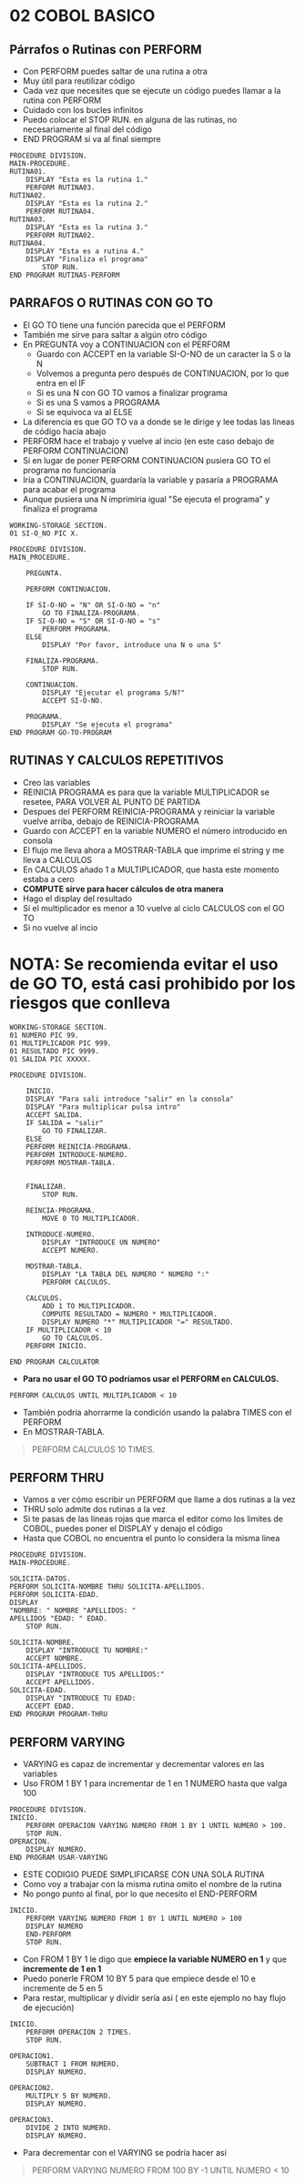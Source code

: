 # 02 COBOL BASICO

## Párrafos o Rutinas con PERFORM

- Con PERFORM puedes saltar de una rutina a otra
- Muy útil para reutilizar código
- Cada vez que necesites que se ejecute un código puedes llamar a la rutina con PERFORM
- Cuidado con los bucles infinitos
- Puedo colocar el STOP RUN. en alguna de las rutinas, no necesariamente al final del código
- END PROGRAM si va al final siempre

~~~cbl
PROCEDURE DIVISION.
MAIN-PROCEDURE.
RUTINA01.
    DISPLAY "Esta es la rutina 1."
    PERFORM RUTINA03.
RUTINA02.
    DISPLAY "Esta es la rutina 2."
    PERFORM RUTINA04.
RUTINA03.
    DISPLAY "Esta es la rutina 3."
    PERFORM RUTINA02.
RUTINA04.
    DISPLAY "Esta es a rutina 4."
    DISPLAY "Finaliza el programa"
        STOP RUN.
END PROGRAM RUTINAS-PERFORM
~~~

## PARRAFOS O RUTINAS CON GO TO

- El GO TO tiene una función parecida que el PERFORM
- También me sirve para saltar a algún otro código
- En PREGUNTA voy a CONTINUACION con el PERFORM
  - Guardo con ACCEPT en la variable SI-O-NO de un caracter la S o la N
  - Volvemos a pregunta pero después de CONTINUACION, por lo que entra en el IF
  - Si es una N con GO TO vamos a finalizar programa
  - Si es una S vamos a PROGRAMA
  - Si se equivoca va al ELSE
- La diferencia es que GO TO va a donde se le dirige y lee todas las lineas de código hacia abajo
- PERFORM hace el trabajo y vuelve al incio (en este caso debajo de PERFORM CONTINUACION)
- Si en lugar de poner PERFORM CONTINUACION pusiera GO TO el programa no funcionaría
- Iría a CONTINUACION, guardaría la variable y pasaría a PROGRAMA para acabar el programa
- Aunque pusiera una N imprimiria igual "Se ejecuta el programa" y finaliza el programa

~~~cbl
WORKING-STORAGE SECTION.
01 SI-O_NO PIC X.

PROCEDURE DIVISION.
MAIN_PROCEDURE.

    PREGUNTA.

    PERFORM CONTINUACION.

    IF SI-O-NO = "N" OR SI-O-NO = "n"
        GO TO FINALIZA-PROGRAMA.
    IF SI-O-NO = "S" OR SI-O-NO = "s"
        PERFORM PROGRAMA.
    ELSE 
        DISPLAY "Por favor, introduce una N o una S"

    FINALIZA-PROGRAMA.
        STOP RUN.

    CONTINUACION.
        DISPLAY "Ejecutar el programa S/N?"
        ACCEPT SI-O-NO.
    
    PROGRAMA.
        DISPLAY "Se ejecuta el programa"
END PROGRAM GO-TO-PROGRAM
~~~

## RUTINAS Y CALCULOS REPETITIVOS

- Creo las variables
- REINICIA PROGRAMA es para que la variable MULTIPLICADOR se resetee, PARA VOLVER AL PUNTO DE PARTIDA
- Despues del PERFORM REINICIA-PROGRAMA y reiniciar la variable vuelve arriba, debajo de REINICIA-PROGRAMA
- Guardo con ACCEPT en la variable NUMERO el número introducido en consola
- El flujo me lleva ahora a MOSTRAR-TABLA  que imprime el string y me lleva a CALCULOS
- En CALCULOS añado 1 a MULTIPLICADOR, que hasta este momento estaba a cero
- **COMPUTE sirve para hacer cálculos de otra manera**
- Hago el display del resultado
- Si el multiplicador es menor a 10 vuelve al ciclo CALCULOS con el GO TO
- Si no vuelve al incio

# NOTA: Se recomienda evitar el uso de GO TO, está casi prohibido por los riesgos que conlleva

~~~cbl
WORKING-STORAGE SECTION.
01 NUMERO PIC 99.
01 MULTIPLICADOR PIC 999.
01 RESULTADO PIC 9999.
01 SALIDA PIC XXXXX.

PROCEDURE DIVISION.

    INICIO.
    DISPLAY "Para sali introduce "salir" en la consola"
    DISPLAY "Para multiplicar pulsa intro"
    ACCEPT SALIDA.
    IF SALIDA = "salir"
        GO TO FINALIZAR.
    ELSE
    PERFORM REINICIA-PROGRAMA.
    PERFORM INTRODUCE-NUMERO.
    PERFORM MOSTRAR-TABLA.


    FINALIZAR.
        STOP RUN.

    REINCIA-PROGRAMA.
        MOVE 0 TO MULTIPLICADOR.

    INTRODUCE-NUMERO.
        DISPLAY "INTRODUCE UN NUMERO"
        ACCEPT NUMERO.
    
    MOSTRAR-TABLA.
        DISPLAY "LA TABLA DEL NUMERO " NUMERO ":"
        PERFORM CALCULOS.
    
    CALCULOS.
        ADD 1 TO MULTIPLICADOR.
        COMPUTE RESULTADO = NUMERO * MULTIPLICADOR.
        DISPLAY NUMERO "*" MULTIPLICADOR "=" RESULTADO.
    IF MULTIPLICADOR < 10
        GO TO CALCULOS.
    PERFORM INICIO.

END PROGRAM CALCULATOR
~~~

- **Para no usar el GO TO podríamos usar el PERFORM en CALCULOS.**

~~~cbl
PERFORM CALCULOS UNTIL MULTIPLICADOR < 10
~~~

- También podría ahorrarme la condición usando la palabra TIMES con el PERFORM
- En MOSTRAR-TABLA.

> PERFORM CALCULOS 10 TIMES.

## PERFORM THRU

- Vamos a ver cómo escribir un PERFORM que llame a dos rutinas a la vez
- THRU solo admite dos rutinas a la vez
- Si te pasas de las lineas rojas que marca el editor como los limites de COBOL, puedes poner el DISPLAY y denajo el código
- Hasta que COBOL no encuentra el punto lo considera la misma linea

~~~cbl
PROCEDURE DIVISION.
MAIN-PROCEDURE.

SOLICITA-DATOS.
PERFORM SOLICITA-NOMBRE THRU SOLICITA-APELLIDOS.
PERFORM SOLICITA-EDAD.
DISPLAY 
"NOMBRE: " NOMBRE "APELLIDOS: " 
APELLIDOS "EDAD: " EDAD.
    STOP RUN.

SOLICITA-NOMBRE.
    DISPLAY "INTRODUCE TU NOMBRE:"
    ACCEPT NOMBRE.
SOLICITA-APELLIDOS.
    DISPLAY "INTRODUCE TUS APELLIDOS:"
    ACCEPT APELLIDOS.
SOLICITA-EDAD.
    DISPLAY "INTRODUCE TU EDAD:
    ACCEPT EDAD.
END PROGRAM PROGRAM-THRU
~~~

## PERFORM VARYING

- VARYING es capaz de incrementar y decrementar valores en las variables
- Uso FROM 1 BY 1 para incrementar de 1 en 1 NUMERO hasta que valga 100 

~~~cbl
PROCEDURE DIVISION.
INICIO.
    PERFORM OPERACION VARYING NUMERO FROM 1 BY 1 UNTIL NUMERO > 100.
    STOP RUN.
OPERACION.
    DISPLAY NUMERO.
END PROGRAM USAR-VARYING
~~~

- ESTE CODIGIO PUEDE SIMPLIFICARSE CON UNA SOLA RUTINA
- Como voy a trabajar con la misma rutina omito el nombre de la rutina
- No pongo punto al final, por lo que necesito el END-PERFORM

~~~cbl
INICIO.
    PERFORM VARYING NUMERO FROM 1 BY 1 UNTIL NUMERO > 100 
    DISPLAY NUMERO
    END-PERFORM
    STOP RUN.
~~~

- Con FROM 1 BY 1 le digo que **empiece la variable NUMERO en 1** y que **incremente de 1 en 1**
- Puedo ponerle FROM 10 BY 5 para que empiece desde el 10 e incremente de 5 en 5
- Para restar, multiplicar y dividir sería así ( en este ejemplo no hay flujo de ejecución)

~~~cbl
INICIO.
    PERFORM OPERACION 2 TIMES.
    STOP RUN.

OPERACION1.
    SUBTRACT 1 FROM NUMERO.
    DISPLAY NUMERO.

OPERACION2.
    MULTIPLY 5 BY NUMERO.
    DISPLAY NUMERO.

OPERACION3.
    DIVIDE 2 INTO NUMERO.
    DISPLAY NUMERO.
~~~

- Para decrementar con el VARYING se podría hacer así

> PERFORM VARYING NUMERO FROM 100 BY -1 UNTIL NUMERO < 10

